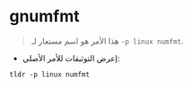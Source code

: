 # gnumfmt

> هذا الأمر هو اسم مستعار لـ `-p linux numfmt`.

- إعرض التوثيقات للأمر الأصلي:

`tldr -p linux numfmt`
